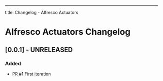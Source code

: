 ---
title: Changelog - Alfresco Actuators

# Alfresco Actuators Changelog

## [0.0.1] - UNRELEASED

### Added

* [PR #1](https://github.com/xenit-eu/alfresco-actuators/pull/1) First iteration
